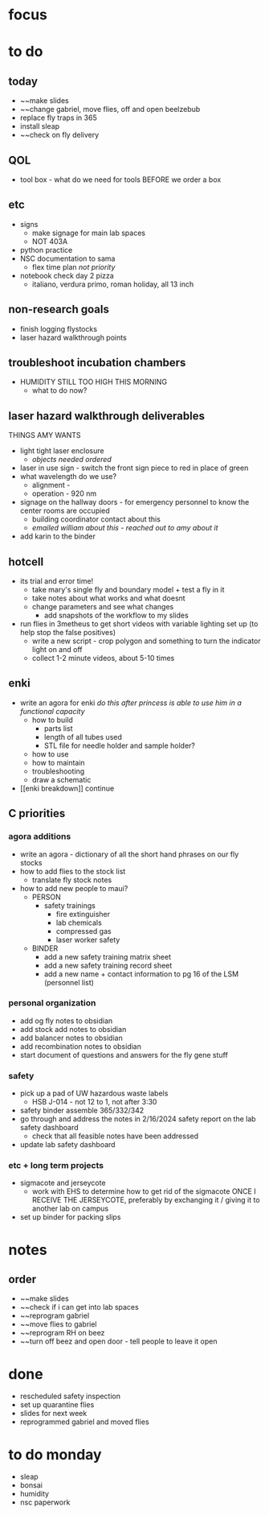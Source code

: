 # focus

# to do
## today
- ~~make slides
- ~~change gabriel, move flies, off and open beelzebub
- replace fly traps in 365
- install sleap
- ~~check on fly delivery
## QOL
- tool box - what do we need for tools BEFORE we order a box
## etc
- signs
	- make signage for main lab spaces
	- NOT 403A
- python practice
- NSC documentation to sama
	- flex time plan *not priority*
- notebook check day 2 pizza
	- italiano, verdura primo, roman holiday, all 13 inch
## non-research goals
- finish logging flystocks
- laser hazard walkthrough points
## troubleshoot incubation chambers
- HUMIDITY STILL TOO HIGH THIS MORNING
	- what to do now?
## laser hazard walkthrough deliverables
THINGS AMY WANTS
- light tight laser enclosure
	- *objects needed ordered*
- laser in use sign - switch the front sign piece to red in place of green
- what wavelength do we use?
	- alignment -
	- operation - 920 nm
- signage on the hallway doors - for emergency personnel to know the center rooms are occupied
	- building coordinator contact about this
	- *emailed william about this - reached out to amy about it*
- add karin to the binder
## hotcell
- its trial and error time!
	- take mary's single fly and boundary model + test a fly in it
	- take notes about what works and what doesnt
	- change parameters and see what changes
		- add snapshots of the workflow to my slides
- run flies in 3metheus to get short videos with variable lighting set up (to help stop the false positives)
	- write a new script - crop polygon and something to turn the indicator light on and off 
	- collect 1-2 minute videos, about 5-10 times
## enki
- write an agora for enki *do this after princess is able to use him in a functional capacity*
	- how to build 
		- parts list
		- length of all tubes used
		- STL file for needle holder and sample holder?
	- how to use
	- how to maintain
	- troubleshooting
	- draw a schematic
- [[enki breakdown]] continue
## C priorities 
### agora additions
- write an agora - dictionary of all the short hand phrases on our fly stocks
- how to add flies to the stock list
	- translate fly stock notes
- how to add new people to maui?
	- PERSON
		- safety trainings
			- fire extinguisher
			- lab chemicals
			- compressed gas
			- laser worker safety
	- BINDER
		- add a new safety training matrix sheet
		- add a new safety training record sheet
		- add a new name + contact information to pg 16 of the LSM (personnel list)
### personal organization
- add og fly notes to obsidian
- add stock add notes to obsidian
- add balancer notes to obsidian
- add recombination notes to obsidian
- start document of questions and answers for the fly gene stuff
### safety
- pick up a pad of UW hazardous waste labels 
	- HSB J-014 - not 12 to 1, not after 3:30
- safety binder assemble 365/332/342
- go through and address the notes in 2/16/2024 safety report on the lab safety dashboard
	- check that all feasible notes have been addressed
- update lab safety dashboard
### etc + long term projects
- sigmacote and jerseycote
	- work with EHS to determine how to get rid of the sigmacote ONCE I RECEIVE THE JERSEYCOTE, preferably by exchanging it / giving it to another lab on campus
- set up binder for packing slips


# notes
## order
- ~~make slides
- ~~check if i can get into lab spaces 
- ~~reprogram gabriel
- ~~move flies to gabriel
- ~~reprogram RH on beez
- ~~turn off beez and open door - tell people to leave it open
# done
- rescheduled safety inspection
- set up quarantine flies
- slides for next week
- reprogrammed gabriel and moved flies
# to do monday
- sleap
- bonsai
- humidity
- nsc paperwork
